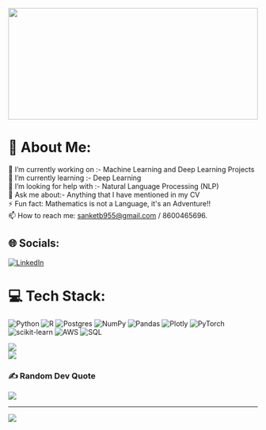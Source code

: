 <a href="#"><img width="100%" height="225" src="https://humanativaspa.it/wp-content/uploads/2021/05/HN_machine_learning_ist.jpg" height="75px"/></a>

# 💫 About Me:
🔭 I’m currently working on :- Machine Learning and Deep Learning Projects<br>🌱 I’m currently learning :- Deep Learning<br>🤔 I’m looking for help with :- Natural Language Processing (NLP)<br>💬 Ask me about:- Anything that I have mentioned in my CV<br>⚡ Fun fact: Mathematics is not a Language, it's an Adventure!!<br>📫 How to reach me: sanketb955@gmail.com / 8600465696.<br>


## 🌐 Socials:
[![LinkedIn](https://img.shields.io/badge/LinkedIn-%230077B5.svg?logo=linkedin&logoColor=white)](https://linkedin.com/in/sanketbadadal) 

# 💻 Tech Stack:
![Python](https://img.shields.io/badge/python-3670A0?style=for-the-badge&logo=python&logoColor=ffdd54) ![R](https://img.shields.io/badge/r-%23276DC3.svg?style=for-the-badge&logo=r&logoColor=white) ![Postgres](https://img.shields.io/badge/postgres-%23316192.svg?style=for-the-badge&logo=postgresql&logoColor=white) ![NumPy](https://img.shields.io/badge/numpy-%23013243.svg?style=for-the-badge&logo=numpy&logoColor=white) ![Pandas](https://img.shields.io/badge/pandas-%23150458.svg?style=for-the-badge&logo=pandas&logoColor=white) ![Plotly](https://img.shields.io/badge/Plotly-%233F4F75.svg?style=for-the-badge&logo=plotly&logoColor=white) ![PyTorch](https://img.shields.io/badge/PyTorch-%23EE4C2C.svg?style=for-the-badge&logo=PyTorch&logoColor=white) ![scikit-learn](https://img.shields.io/badge/scikit--learn-%23F7931E.svg?style=for-the-badge&logo=scikit-learn&logoColor=white) ![AWS](https://img.shields.io/badge/AWS-%23FF9900.svg?style=for-the-badge&logo=amazon-aws&logoColor=white) ![SQL](https://img.shields.io/badge/SQL-3670A0?style=for-the-badge&logo=SQL&logoColor=ffdd54)

![](https://github-readme-streak-stats.herokuapp.com/?user=GoPlusUltra&theme=dark&hide_border=false)<br/>
![](https://github-readme-stats.vercel.app/api/top-langs/?username=GoPlusUltra&theme=dark&hide_border=false&include_all_commits=true&count_private=true&layout=compact)

### ✍️ Random Dev Quote
![](https://quotes-github-readme.vercel.app/api?type=horizontal&theme=dark)

---
[![](https://visitcount.itsvg.in/api?id=GoPlusUltra&icon=0&color=0)](https://visitcount.itsvg.in)
